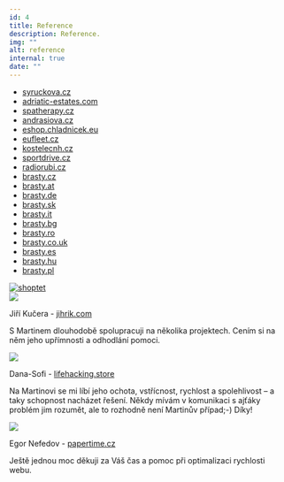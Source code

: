 ```yaml
---
id: 4
title: Reference
description: Reference.
img: ""
alt: reference
internal: true
date: ""
---
```


<div class="row testimonial">


<div class="col-12 mt-3">
  <ul class="ul-two-columns">
   <li><a target="_blank" href="https://www.syruckova.cz/">syruckova.cz</a></li>
        <li><a target="_blank" href="https://www.adriatic-estates.com">adriatic-estates.com</a></li>
     <li><a target="_blank" href="https://www.spatherapy.cz">spatherapy.cz</a></li>
      <li><a target="_blank" href="http://www.andrasiova.cz">andrasiova.cz</a></li>
    <li><a target="_blank" href="http://eshop.chladnicek.eu">eshop.chladnicek.eu</a></li>
    <li><a target="_blank" href="http://www.eufleet.cz/">eufleet.cz</a></li>
    <li><a target="_blank" href="http://www.kostelecnh.cz">kostelecnh.cz</a></li>
    <li><a target="_blank" href="https://www.sportdrive.cz">sportdrive.cz</a></li>
    <li><a target="_blank" href="https://www.radiorubi.cz">radiorubi.cz</a></li>
    <li><a target="_blank" href="http://www.brasty.cz">brasty.cz</a></li>
    <li><a target="_blank" href="http://www.brasty.at">brasty.at</a></li>
    <li><a target="_blank" href="http://www.brasty.de">brasty.de</a></li>
    <li><a target="_blank" href="http://www.brasty.sk">brasty.sk</a></li>
    <li><a target="_blank" href="http://www.brasty.it">brasty.it</a></li>
    <li><a target="_blank" href="http://www.brasty.bg">brasty.bg</a></li>
    <li><a target="_blank" href="http://www.brasty.ro">brasty.ro</a></li>
    <li><a target="_blank" href="http://www.brasty.co.uk">brasty.co.uk</a></li>
    <li><a target="_blank" href="http://www.brasty.es">brasty.es</a></li>
    <li><a target="_blank" href="http://www.brasty.hu">brasty.hu</a></li>
    <li><a target="_blank" href="http://www.brasty.pl">brasty.pl</a></li>
  </ul>
</div>


<div class="col-12 mb-3">
  <a target="_blank" rel="noreferrer" href="https://partneri.shoptet.cz/profesionalove/andrasi-martin/ "><img src="/img/shoptet/shoptet-partner.png" alt="shoptet" class="img-fluid mt-4"></a>
</div>


<div class="col-12 mt-4">

  <div class="words"> 
    <div class="left">
      <div class="img-container">
        <img src="/img/reference/kucera.jpg"/>
       </div>
    </div>
    <div class="right">
      <p class="name"> Jiří Kučera - <a target="_blank" href="http://www.jihrik.com">jihrik.com</a></p>
      <p>S Martinem dlouhodobě spolupracuji na několika projektech. Cením si na něm jeho upřímnosti a odhodlání pomoci.</p>
    </div>
  </div>

   <div class="words"> 
    <div class="left">
     <div class="img-container">
        <img src="/img/reference/woman.png"/>
       </div>
    </div>
    <div class="right">
      <p class="name"> Dana-Sofi - <a target="_blank" href="https://www.lifehacking.store">lifehacking.store</a></p>
      <p>Na Martinovi se mi líbí jeho ochota, vstřícnost, rychlost a spolehlivost – a taky schopnost nacházet řešení. Někdy mívám v komunikaci s ajťáky problém jim rozumět, ale to rozhodně není Martinův případ;-) Díky!</p>
    </div>
  </div>

  <div class="words"> 
    <div class="left">
        <div class="img-container">
          <img src="/img/reference/nefedov.jpg"/>
       </div>
    </div>
    <div class="right">
      <p class="name"> Egor Nefedov - <a target="_blank" href="https://www.papertime.cz">papertime.cz</a></p>
      <p>Ještě jednou moc děkuji za Váš čas a pomoc při optimalizaci rychlosti webu.</p>
    </div>
  </div>

</div>

</div>
